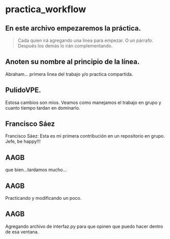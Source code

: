 # practica_workflow

## En este archivo empezaremos la práctica. 

> Cada quien irá agregando una linea para empezar. O un párrafo. Después los demás lo irán complementando.

## Anoten su nombre al principio de la línea.
Abraham... primera linea del trabajo y/o practica compartida.


## PulidoVPE.
Estosa cambios son mios. Veamos como manejamos el trabajo en grupo y cuanto tiempo tardan en dominarlo.


## Francisco Sáez
Francisco Sáez: Esta es mi primera contribución en un repositorio en grupo.
Jefe, be happy!!!

## AAGB
que bien...tardamos mucho...

## AAGB
Practicando y modificando un poco.

## AAGB 
Agregando archivo de interfaz.py para que opinen que puedo hacer dentro de esa ventana.



